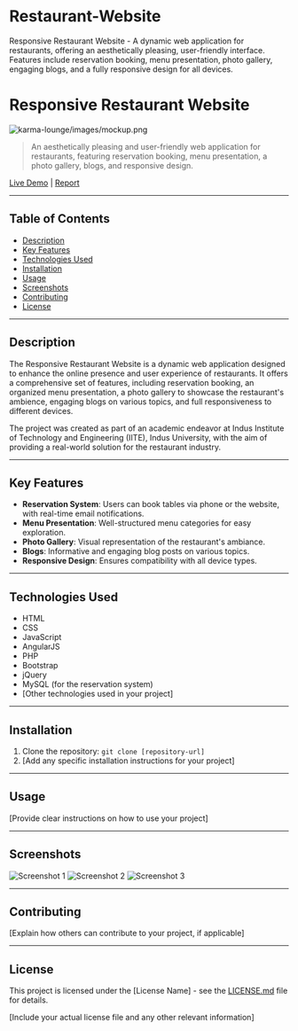 # Restaurant-Website
Responsive Restaurant Website - A dynamic web application for restaurants, offering an aesthetically pleasing, user-friendly interface. Features include reservation booking, menu presentation, photo gallery, engaging blogs, and a fully responsive design for all devices.

# Responsive Restaurant Website

![karma-lounge/images/mockup.png](https://jdotdev.github.io/projects/karma-lounge)

> An aesthetically pleasing and user-friendly web application for restaurants, featuring reservation booking, menu presentation, a photo gallery, blogs, and responsive design.

[Live Demo](link-to-live-demo) | [Report](link-to-project-report)

---

## Table of Contents

- [Description](#description)
- [Key Features](#key-features)
- [Technologies Used](#technologies-used)
- [Installation](#installation)
- [Usage](#usage)
- [Screenshots](#screenshots)
- [Contributing](#contributing)
- [License](#license)

---

## Description

The Responsive Restaurant Website is a dynamic web application designed to enhance the online presence and user experience of restaurants. It offers a comprehensive set of features, including reservation booking, an organized menu presentation, a photo gallery to showcase the restaurant's ambience, engaging blogs on various topics, and full responsiveness to different devices.

The project was created as part of an academic endeavor at Indus Institute of Technology and Engineering (IITE), Indus University, with the aim of providing a real-world solution for the restaurant industry.

---

## Key Features

- **Reservation System**: Users can book tables via phone or the website, with real-time email notifications.
- **Menu Presentation**: Well-structured menu categories for easy exploration.
- **Photo Gallery**: Visual representation of the restaurant's ambiance.
- **Blogs**: Informative and engaging blog posts on various topics.
- **Responsive Design**: Ensures compatibility with all device types.

---

## Technologies Used

- HTML
- CSS
- JavaScript
- AngularJS
- PHP
- Bootstrap
- jQuery
- MySQL (for the reservation system)
- [Other technologies used in your project]

---

## Installation

1. Clone the repository: `git clone [repository-url]`
2. [Add any specific installation instructions for your project]

---

## Usage

[Provide clear instructions on how to use your project]

---

## Screenshots

![Screenshot 1](screenshot-1-url)
![Screenshot 2](screenshot-2-url)
![Screenshot 3](screenshot-3-url)

---

## Contributing

[Explain how others can contribute to your project, if applicable]

---

## License

This project is licensed under the [License Name] - see the [LICENSE.md](LICENSE.md) file for details.

[Include your actual license file and any other relevant information]

